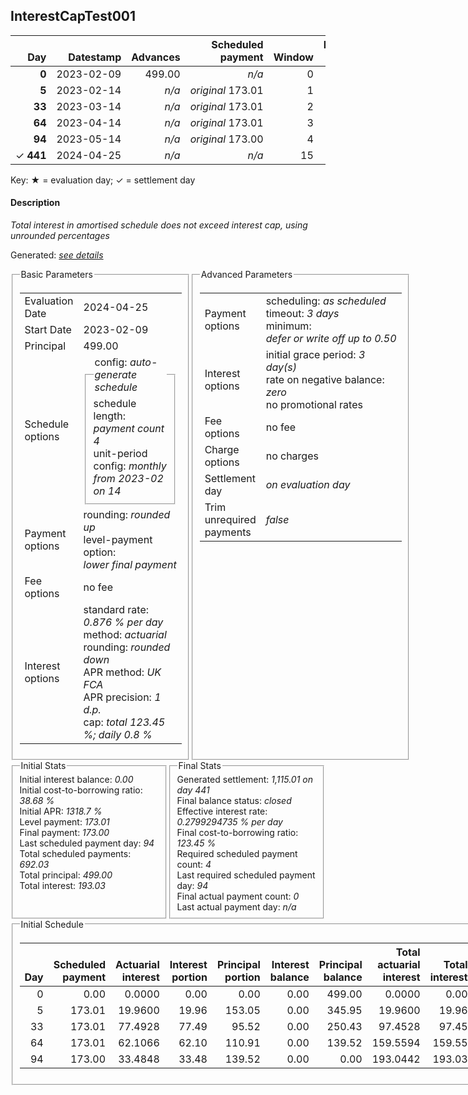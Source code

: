 <h2>InterestCapTest001</h2>
<table>
    <thead style="vertical-align: bottom;">
        <th class="ci00" style="text-align: right;">Day</th>
        <th class="ci01" style="text-align: right;">Datestamp</th>
        <th class="ci02" style="text-align: right;">Advances</th>
        <th class="ci03" style="text-align: right;">Scheduled payment</th>
        <th class="ci04" style="text-align: right;">Window</th>
        <th class="ci05" style="text-align: right;">Payment due</th>
        <th class="ci06" style="text-align: right;">Actual payments</th>
        <th class="ci07" style="text-align: right;">Paid by</th>
        <th class="ci08" style="text-align: right;">Generated payment</th>
        <th class="ci09" style="text-align: right;">Net effect</th>
        <th class="ci10" style="text-align: right;">Payment status</th>
        <th class="ci11" style="text-align: right;">Balance status</th>
        <th class="ci12" style="text-align: right;">Actuarial interest</th>
        <th class="ci13" style="text-align: right;">New interest</th>
        <th class="ci14" style="text-align: right;">Interest portion</th>
        <th class="ci15" style="text-align: right;">Principal portion</th>
        <th class="ci16" style="text-align: right;">Interest balance</th>
        <th class="ci17" style="text-align: right;">Principal balance</th>
        <th class="ci18" style="text-align: right;">Settlement figure</th>
    </thead>
    <tr style="text-align: right;">
        <td class="ci00"><b>0</b></td>
        <td class="ci01" style="white-space: nowrap;">2023-02-09</td>
        <td class="ci02">499.00</td>
        <td class="ci03" style="white-space: nowrap;"><i>n/a<i></td>
        <td class="ci04">0</td>
        <td class="ci05">0.00</td>
        <td class="ci06"><i>n/a</i></td>
        <td class="ci07"><i>n/a</i></td>
        <td class="ci08"><i>n/a</i></td>
        <td class="ci09">0.00</td>
        <td class="ci10"><i>none&nbsp;scheduled</i></td>
        <td class="ci11">open</td>
        <td class="ci12">0.0000</td>
        <td class="ci13">0.0000</td>
        <td class="ci14">0.00</td>
        <td class="ci15">0.00</td>
        <td class="ci16">0.0000</td>
        <td class="ci17">499.00</td>
        <td class="ci18">499.00</td>
    </tr>
    <tr style="text-align: right;">
        <td class="ci00"><b>5</b></td>
        <td class="ci01" style="white-space: nowrap;">2023-02-14</td>
        <td class="ci02"><i>n/a</i></td>
        <td class="ci03" style="white-space: nowrap;"><i>original</i> 173.01</td>
        <td class="ci04">1</td>
        <td class="ci05">173.01</td>
        <td class="ci06"><i>n/a</i></td>
        <td class="ci07"><i>n/a</i></td>
        <td class="ci08"><i>n/a</i></td>
        <td class="ci09">0.00</td>
        <td class="ci10"><i>missed&nbsp;payment</i></td>
        <td class="ci11">open</td>
        <td class="ci12">19.9600</td>
        <td class="ci13">19.9600</td>
        <td class="ci14">0.00</td>
        <td class="ci15">0.00</td>
        <td class="ci16">19.9600</td>
        <td class="ci17">499.00</td>
        <td class="ci18">518.96</td>
    </tr>
    <tr style="text-align: right;">
        <td class="ci00"><b>33</b></td>
        <td class="ci01" style="white-space: nowrap;">2023-03-14</td>
        <td class="ci02"><i>n/a</i></td>
        <td class="ci03" style="white-space: nowrap;"><i>original</i> 173.01</td>
        <td class="ci04">2</td>
        <td class="ci05">173.01</td>
        <td class="ci06"><i>n/a</i></td>
        <td class="ci07"><i>n/a</i></td>
        <td class="ci08"><i>n/a</i></td>
        <td class="ci09">0.00</td>
        <td class="ci10"><i>missed&nbsp;payment</i></td>
        <td class="ci11">open</td>
        <td class="ci12">111.7760</td>
        <td class="ci13">111.7760</td>
        <td class="ci14">0.00</td>
        <td class="ci15">0.00</td>
        <td class="ci16">131.7360</td>
        <td class="ci17">499.00</td>
        <td class="ci18">630.73</td>
    </tr>
    <tr style="text-align: right;">
        <td class="ci00"><b>64</b></td>
        <td class="ci01" style="white-space: nowrap;">2023-04-14</td>
        <td class="ci02"><i>n/a</i></td>
        <td class="ci03" style="white-space: nowrap;"><i>original</i> 173.01</td>
        <td class="ci04">3</td>
        <td class="ci05">173.01</td>
        <td class="ci06"><i>n/a</i></td>
        <td class="ci07"><i>n/a</i></td>
        <td class="ci08"><i>n/a</i></td>
        <td class="ci09">0.00</td>
        <td class="ci10"><i>missed&nbsp;payment</i></td>
        <td class="ci11">open</td>
        <td class="ci12">123.7520</td>
        <td class="ci13">123.7520</td>
        <td class="ci14">0.00</td>
        <td class="ci15">0.00</td>
        <td class="ci16">255.4880</td>
        <td class="ci17">499.00</td>
        <td class="ci18">754.48</td>
    </tr>
    <tr style="text-align: right;">
        <td class="ci00"><b>94</b></td>
        <td class="ci01" style="white-space: nowrap;">2023-05-14</td>
        <td class="ci02"><i>n/a</i></td>
        <td class="ci03" style="white-space: nowrap;"><i>original</i> 173.00</td>
        <td class="ci04">4</td>
        <td class="ci05">173.00</td>
        <td class="ci06"><i>n/a</i></td>
        <td class="ci07"><i>n/a</i></td>
        <td class="ci08"><i>n/a</i></td>
        <td class="ci09">0.00</td>
        <td class="ci10"><i>missed&nbsp;payment</i></td>
        <td class="ci11">open</td>
        <td class="ci12">119.7600</td>
        <td class="ci13">119.7600</td>
        <td class="ci14">0.00</td>
        <td class="ci15">0.00</td>
        <td class="ci16">375.2480</td>
        <td class="ci17">499.00</td>
        <td class="ci18">874.24</td>
    </tr>
    <tr style="text-align: right;">
        <td class="ci00">&#x2713;&nbsp;<b>441</b></td>
        <td class="ci01" style="white-space: nowrap;">2024-04-25</td>
        <td class="ci02"><i>n/a</i></td>
        <td class="ci03" style="white-space: nowrap;"><i>n/a<i></td>
        <td class="ci04">15</td>
        <td class="ci05">0.00</td>
        <td class="ci06"><i>n/a</i></td>
        <td class="ci07"><i>n/a</i></td>
        <td class="ci08">1,115.01</td>
        <td class="ci09">1,115.01</td>
        <td class="ci10"><i>generated</i></td>
        <td class="ci11">closed</td>
        <td class="ci12">240.7675</td>
        <td class="ci13">240.7675</td>
        <td class="ci14">616.01</td>
        <td class="ci15">499.00</td>
        <td class="ci16">0.0000</td>
        <td class="ci17">0.00</td>
        <td class="ci18">0.00</td>
    </tr>
</table><p>Key: &#x2605; = evaluation day; &#x2713; = settlement day</p>
<h4>Description</h4>
<p><i>Total interest in amortised schedule does not exceed interest cap, using unrounded percentages</i></p>
<p>Generated: <i><a href="../GeneratedDate.html">see details</a></i></p>
<div style="display:flex;">

<fieldset style="flex: 1; display: flex; flex-direction: column;"><legend>Basic Parameters</legend>
<table>
    <tr>
        <td>Evaluation Date</td>
        <td>2024-04-25</td>
    </tr>
    <tr>
        <td>Start Date</td>
        <td>2023-02-09</td>
    </tr>
    <tr>
        <td>Principal</td>
        <td>499.00</td>
    </tr>
    <tr>
        <td>Schedule options</td>
        <td>
            <fieldset>
                <legend>config: <i>auto-generate schedule</i></legend>
                <div>schedule length: <i><i>payment count</i> 4</i></div>
                <div>unit-period config: <i>monthly from 2023-02 on 14</i></div>
            </fieldset>
        </td>
    </tr>
    <tr>
        <td>Payment options</td>
        <td>
            <div>
                <div>rounding: <i>rounded up</i></div>
                <div>level-payment option: <i>lower&nbsp;final&nbsp;payment</i></div>
            </div>
        </td>
    </tr>
    <tr>
        <td>Fee options</td>
        <td>no fee
        </td>
    </tr>
    <tr>
        <td>Interest options</td>
        <td>
            <div>
                <div>standard rate: <i>0.876 % per day</i></div>
                <div>method: <i>actuarial</i></div>
                <div>rounding: <i>rounded down</i></div>
                <div>APR method: <i>UK FCA</i></div>
                <div>APR precision: <i>1 d.p.</i></div>
                <div>cap: <i>total 123.45 %; daily 0.8 %</div>
            </div>
        </td>
    </tr>
</table></fieldset>

<fieldset style="flex: 1; display: flex; flex-direction: column;"><legend>Advanced Parameters</legend>
<table>
    <tr>
        <td>Payment options</td>
        <td>
                <div>
                    <div>scheduling: <i>as scheduled</i></div>
                    <div>timeout: <i>3 days</i></div>
                    <div>minimum: <i>defer&nbsp;or&nbsp;write&nbsp;off&nbsp;up&nbsp;to&nbsp;0.50</i></div>
                </div>
        </td>
    </tr>
    <tr>
        <td>Interest options</td>
        <td>
            <div>
                <div>initial grace period: <i>3 day(s)</i></div>
                <div>rate on negative balance: <i>zero</i></div>
                <div>no promotional rates</div>
            </div>
        </td>
    </tr>
    <tr>
        <td>Fee options</td>
        <td>no fee
        </td>
    </tr>
    <tr>
        <td>Charge options</td>
        <td>no charges
        </td>
    </tr>
    <tr>
        <td>Settlement day</td><td><i><i>on evaluation day</i></i></td>
    </tr>
    <tr>
        <td>Trim unrequired payments</td><td><i>false</i></td>
    </tr>
</table></fieldset>
</div>
<div style="display:flex;">


<fieldset style="flex: 1; display: flex; flex-direction: column;"><legend>Initial Stats</legend>
<div>
    <div>Initial interest balance: <i>0.00</i></div>
    <div>Initial cost-to-borrowing ratio: <i>38.68 %</i></div>
    <div>Initial APR: <i>1318.7 %</i></div>
    <div>Level payment: <i>173.01</i></div>
    <div>Final payment: <i>173.00</i></div>
    <div>Last scheduled payment day: <i>94</i></div>
    <div>Total scheduled payments: <i>692.03</i></div>
    <div>Total principal: <i>499.00</i></div>
    <div>Total interest: <i>193.03</i></div>
</div></fieldset>

<fieldset style="flex: 1; display: flex; flex-direction: column;"><legend>Final Stats</legend>
<div>
    <div>Generated settlement: <i>1,115.01 on day 441</i></div>
    <div>Final balance status: <i>closed</i></div>
    <div>Effective interest rate: <i>0.2799294735 % per day</i></div>
    <div>Final cost-to-borrowing ratio: <i>123.45 %</i></div>
    <div>Required scheduled payment count: <i>4</i></div>
    <div>Last required scheduled payment day: <i>94</i></div>
    <div>Final actual payment count: <i>0</i></div>
    <div>Last actual payment day: <i>n/a</i></div>
</div>
</fieldset>
</div>
<fieldset><legend>Initial Schedule</legend>
<table>
    <thead style="vertical-align: bottom;">
        <th style="text-align: right;">Day</th>
        <th style="text-align: right;">Scheduled payment</th>
        <th style="text-align: right;">Actuarial interest</th>
        <th style="text-align: right;">Interest portion</th>
        <th style="text-align: right;">Principal portion</th>
        <th style="text-align: right;">Interest balance</th>
        <th style="text-align: right;">Principal balance</th>
        <th style="text-align: right;">Total actuarial interest</th>
        <th style="text-align: right;">Total interest</th>
        <th style="text-align: right;">Total principal</th>
    </thead>
    <tr style="text-align: right;">
        <td class="ci00">0</td>
        <td class="ci01" style="white-space: nowrap;">0.00</td>
        <td class="ci02">0.0000</td>
        <td class="ci03">0.00</td>
        <td class="ci04">0.00</td>
        <td class="ci05">0.00</td>
        <td class="ci06">499.00</td>
        <td class="ci07">0.0000</td>
        <td class="ci08">0.00</td>
        <td class="ci09">0.00</td>
    </tr>
    <tr style="text-align: right;">
        <td class="ci00">5</td>
        <td class="ci01" style="white-space: nowrap;">173.01</td>
        <td class="ci02">19.9600</td>
        <td class="ci03">19.96</td>
        <td class="ci04">153.05</td>
        <td class="ci05">0.00</td>
        <td class="ci06">345.95</td>
        <td class="ci07">19.9600</td>
        <td class="ci08">19.96</td>
        <td class="ci09">153.05</td>
    </tr>
    <tr style="text-align: right;">
        <td class="ci00">33</td>
        <td class="ci01" style="white-space: nowrap;">173.01</td>
        <td class="ci02">77.4928</td>
        <td class="ci03">77.49</td>
        <td class="ci04">95.52</td>
        <td class="ci05">0.00</td>
        <td class="ci06">250.43</td>
        <td class="ci07">97.4528</td>
        <td class="ci08">97.45</td>
        <td class="ci09">248.57</td>
    </tr>
    <tr style="text-align: right;">
        <td class="ci00">64</td>
        <td class="ci01" style="white-space: nowrap;">173.01</td>
        <td class="ci02">62.1066</td>
        <td class="ci03">62.10</td>
        <td class="ci04">110.91</td>
        <td class="ci05">0.00</td>
        <td class="ci06">139.52</td>
        <td class="ci07">159.5594</td>
        <td class="ci08">159.55</td>
        <td class="ci09">359.48</td>
    </tr>
    <tr style="text-align: right;">
        <td class="ci00">94</td>
        <td class="ci01" style="white-space: nowrap;">173.00</td>
        <td class="ci02">33.4848</td>
        <td class="ci03">33.48</td>
        <td class="ci04">139.52</td>
        <td class="ci05">0.00</td>
        <td class="ci06">0.00</td>
        <td class="ci07">193.0442</td>
        <td class="ci08">193.03</td>
        <td class="ci09">499.00</td>
    </tr>
</table></fieldset>
